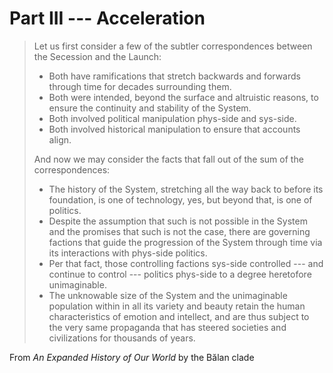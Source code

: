 # Part III --- Acceleration

> Let us first consider a few of the subtler correspondences between the Secession and the Launch:
>
> * Both have ramifications that stretch backwards and forwards through time for decades surrounding them.
> * Both were intended, beyond the surface and altruistic reasons, to ensure the continuity and stability of the System.
> * Both involved political manipulation phys-side and sys-side.
> * Both involved historical manipulation to ensure that accounts align.
>
>And now we may consider the facts that fall out of the sum of the correspondences:
>
> * The history of the System, stretching all the way back to before its foundation, is one of technology, yes, but beyond that, is one of politics.
> * Despite the assumption that such is not possible in the System and the promises that such is not the case, there are governing factions that guide the progression of the System through time via its interactions with phys-side politics.
> * Per that fact, those controlling factions sys-side controlled --- and continue to control --- politics phys-side to a degree heretofore unimaginable.
> * The unknowable size of the System and the unimaginable population within in all its variety and beauty retain the human characteristics of emotion and intellect, and are thus subject to the very same propaganda that has steered societies and civilizations for thousands of years.

From *An Expanded History of Our World* by the Bălan clade
